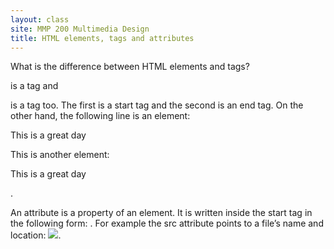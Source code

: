 ```yaml
---
layout: class
site: MMP 200 Multimedia Design
title: HTML elements, tags and attributes
---
```

What is the difference between HTML elements and tags?

<code><p></code> is a tag and </p> is a tag too. The first is a start tag and the second is an end tag. On the other hand, the following line is an element:

<p>This is a great day</p>

This is another element: <div><p>This is a great day</p></div>.

An attribute is a property of an element. It is written inside the start tag in the following form: <tag attribute="value">. For example the src attribute points to a file’s name and location: <img src="images/flower.gif" />.
